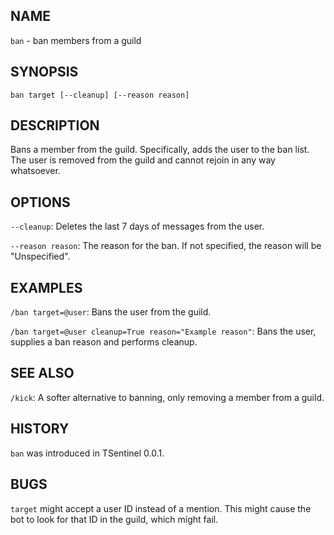 ## NAME

`ban` - ban members from a guild

## SYNOPSIS

`ban target [--cleanup] [--reason reason]`

## DESCRIPTION

Bans a member from the guild. Specifically, adds the user to the ban list. The user is removed from the guild and cannot rejoin in any way whatsoever.

## OPTIONS

`--cleanup`: Deletes the last 7 days of messages from the user.

`--reason reason`: The reason for the ban. If not specified, the reason will be "Unspecified".

## EXAMPLES

`/ban target=@user`: Bans the user from the guild.

`/ban target=@user cleanup=True reason="Example reason"`: Bans the user, supplies a ban reason and performs cleanup.

## SEE ALSO

`/kick`: A softer alternative to banning, only removing a member from a guild.

## HISTORY

`ban` was introduced in TSentinel 0.0.1.

## BUGS

`target` might accept a user ID instead of a mention. This might cause the bot to look for that ID in the guild, which might fail.
